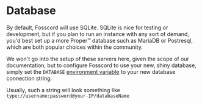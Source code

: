 # Database

By default, Fosscord will use SQLite. SQLite is nice for testing or development,
but if you plan to run an instance with any sort of demand, you'd best set up a more Proper™ database
such as MariaDB or Postresql, which are both popular choices within the community.

We won't go into the setup of these servers here, given the scope of our documentation,
but to configure Fosscord to use your new, shiny database, simply set the `DATABASE` [environment variable](configuration/env.md)
to your new database connection string.

Usually, such a string will look something like  
`type://username:password@your-IP/databaseName`
